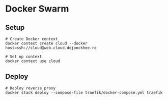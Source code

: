 # Docker Swarm

## Setup

```
# Create Docker context
docker context create cloud --docker host=ssh://cloud@web.cloud.dejonckhee.re

# Set up context
docker context use cloud
```

## Deploy

```
# Deploy reverse proxy
docker stack deploy --compose-file traefik/docker-compose.yml traefik
```
